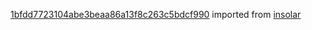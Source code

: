 [1bfdd7723104abe3beaa86a13f8c263c5bdcf990](https://github.com/insolar/insolar/commit/1bfdd7723104abe3beaa86a13f8c263c5bdcf990) imported from [insolar](https://github.com/insolar/insolar)
